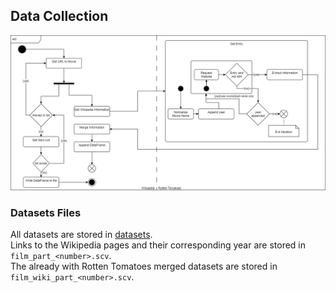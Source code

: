 ## Data Collection
![Collection Activity Chart](/src/presentation/imgs/activity_diagram.png)

### Datasets Files
All datasets are stored in [datasets](/src/movies/datasets).  
Links to the Wikipedia pages and their corresponding year are stored in `film_part_<number>.scv`.  
The already with Rotten Tomatoes merged datasets are stored in `film_wiki_part_<number>.scv`.  
